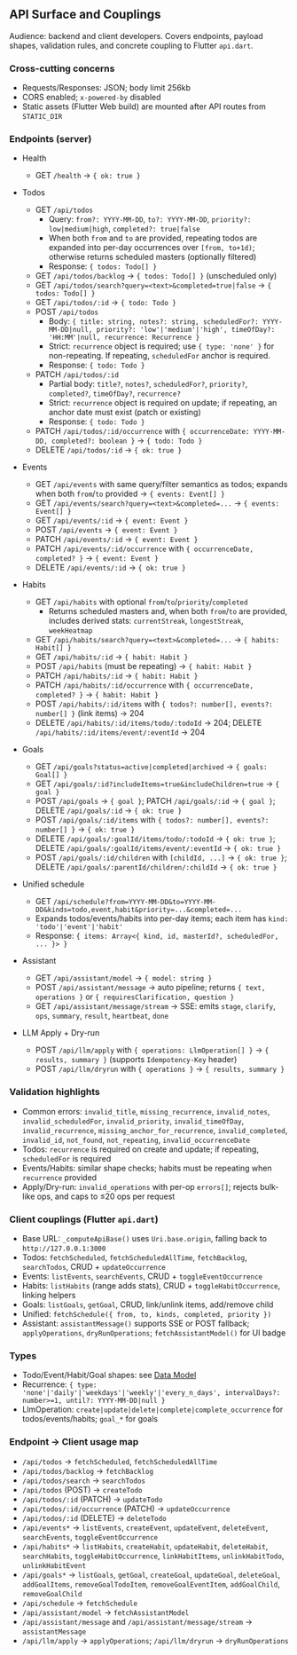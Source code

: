 ## API Surface and Couplings

Audience: backend and client developers. Covers endpoints, payload shapes, validation rules, and concrete coupling to Flutter `api.dart`.

### Cross-cutting concerns

- Requests/Responses: JSON; body limit 256kb
- CORS enabled; `x-powered-by` disabled
- Static assets (Flutter Web build) are mounted after API routes from `STATIC_DIR`

### Endpoints (server)

- Health
  - GET `/health` → `{ ok: true }`

- Todos
  - GET `/api/todos`
    - Query: `from?: YYYY-MM-DD`, `to?: YYYY-MM-DD`, `priority?: low|medium|high`, `completed?: true|false`
    - When both `from` and `to` are provided, repeating todos are expanded into per-day occurrences over `[from, to+1d)`; otherwise returns scheduled masters (optionally filtered)
    - Response: `{ todos: Todo[] }`
  - GET `/api/todos/backlog` → `{ todos: Todo[] }` (unscheduled only)
  - GET `/api/todos/search?query=<text>&completed=true|false` → `{ todos: Todo[] }`
  - GET `/api/todos/:id` → `{ todo: Todo }`
  - POST `/api/todos`
    - Body: `{ title: string, notes?: string, scheduledFor?: YYYY-MM-DD|null, priority?: 'low'|'medium'|'high', timeOfDay?: 'HH:MM'|null, recurrence: Recurrence }`
    - Strict: `recurrence` object is required; use `{ type: 'none' }` for non-repeating. If repeating, `scheduledFor` anchor is required.
    - Response: `{ todo: Todo }`
  - PATCH `/api/todos/:id`
    - Partial body: `title?`, `notes?`, `scheduledFor?`, `priority?`, `completed?`, `timeOfDay?`, `recurrence?`
    - Strict: `recurrence` object is required on update; if repeating, an anchor date must exist (patch or existing)
    - Response: `{ todo: Todo }`
  - PATCH `/api/todos/:id/occurrence` with `{ occurrenceDate: YYYY-MM-DD, completed?: boolean }` → `{ todo: Todo }`
  - DELETE `/api/todos/:id` → `{ ok: true }`

- Events
  - GET `/api/events` with same query/filter semantics as todos; expands when both `from`/`to` provided → `{ events: Event[] }`
  - GET `/api/events/search?query=<text>&completed=...` → `{ events: Event[] }`
  - GET `/api/events/:id` → `{ event: Event }`
  - POST `/api/events` → `{ event: Event }`
  - PATCH `/api/events/:id` → `{ event: Event }`
  - PATCH `/api/events/:id/occurrence` with `{ occurrenceDate, completed? }` → `{ event: Event }`
  - DELETE `/api/events/:id` → `{ ok: true }`

- Habits
  - GET `/api/habits` with optional `from`/`to`/`priority`/`completed`
    - Returns scheduled masters and, when both `from`/`to` are provided, includes derived stats: `currentStreak`, `longestStreak`, `weekHeatmap`
  - GET `/api/habits/search?query=<text>&completed=...` → `{ habits: Habit[] }`
  - GET `/api/habits/:id` → `{ habit: Habit }`
  - POST `/api/habits` (must be repeating) → `{ habit: Habit }`
  - PATCH `/api/habits/:id` → `{ habit: Habit }`
  - PATCH `/api/habits/:id/occurrence` with `{ occurrenceDate, completed? }` → `{ habit: Habit }`
  - POST `/api/habits/:id/items` with `{ todos?: number[], events?: number[] }` (link items) → 204
  - DELETE `/api/habits/:id/items/todo/:todoId` → 204; DELETE `/api/habits/:id/items/event/:eventId` → 204

- Goals
  - GET `/api/goals?status=active|completed|archived` → `{ goals: Goal[] }`
  - GET `/api/goals/:id?includeItems=true&includeChildren=true` → `{ goal }`
  - POST `/api/goals` → `{ goal }`; PATCH `/api/goals/:id` → `{ goal }`; DELETE `/api/goals/:id` → `{ ok: true }`
  - POST `/api/goals/:id/items` with `{ todos?: number[], events?: number[] }` → `{ ok: true }`
  - DELETE `/api/goals/:goalId/items/todo/:todoId` → `{ ok: true }`; DELETE `/api/goals/:goalId/items/event/:eventId` → `{ ok: true }`
  - POST `/api/goals/:id/children` with `[childId, ...]` → `{ ok: true }`; DELETE `/api/goals/:parentId/children/:childId` → `{ ok: true }`

- Unified schedule
  - GET `/api/schedule?from=YYYY-MM-DD&to=YYYY-MM-DD&kinds=todo,event,habit&priority=...&completed=...`
  - Expands todos/events/habits into per-day items; each item has `kind: 'todo'|'event'|'habit'`
  - Response: `{ items: Array<{ kind, id, masterId?, scheduledFor, ... }> }`

- Assistant
  - GET `/api/assistant/model` → `{ model: string }`
  - POST `/api/assistant/message` → auto pipeline; returns `{ text, operations }` or `{ requiresClarification, question }`
  - GET `/api/assistant/message/stream` → SSE: emits `stage`, `clarify`, `ops`, `summary`, `result`, `heartbeat`, `done`

- LLM Apply + Dry-run
  - POST `/api/llm/apply` with `{ operations: LlmOperation[] }` → `{ results, summary }` (supports `Idempotency-Key` header)
  - POST `/api/llm/dryrun` with `{ operations }` → `{ results, summary }`

### Validation highlights

- Common errors: `invalid_title`, `missing_recurrence`, `invalid_notes`, `invalid_scheduledFor`, `invalid_priority`, `invalid_timeOfDay`, `invalid_recurrence`, `missing_anchor_for_recurrence`, `invalid_completed`, `invalid_id`, `not_found`, `not_repeating`, `invalid_occurrenceDate`
- Todos: `recurrence` is required on create and update; if repeating, `scheduledFor` is required
- Events/Habits: similar shape checks; habits must be repeating when `recurrence` provided
- Apply/Dry-run: `invalid_operations` with per-op `errors[]`; rejects bulk-like ops, and caps to ≤20 ops per request

### Client couplings (Flutter `api.dart`)

- Base URL: `_computeApiBase()` uses `Uri.base.origin`, falling back to `http://127.0.0.1:3000`
- Todos: `fetchScheduled`, `fetchScheduledAllTime`, `fetchBacklog`, `searchTodos`, CRUD + `updateOccurrence`
- Events: `listEvents`, `searchEvents`, CRUD + `toggleEventOccurrence`
- Habits: `listHabits` (range adds stats), CRUD + `toggleHabitOccurrence`, linking helpers
- Goals: `listGoals`, `getGoal`, CRUD, link/unlink items, add/remove child
- Unified: `fetchSchedule({ from, to, kinds, completed, priority })`
- Assistant: `assistantMessage()` supports SSE or POST fallback; `applyOperations`, `dryRunOperations`; `fetchAssistantModel()` for UI badge

### Types

- Todo/Event/Habit/Goal shapes: see [Data Model](./data_model.md)
- Recurrence: `{ type: 'none'|'daily'|'weekdays'|'weekly'|'every_n_days', intervalDays?: number>=1, until?: YYYY-MM-DD|null }`
- LlmOperation: `create|update|delete|complete|complete_occurrence` for todos/events/habits; `goal_*` for goals

### Endpoint → Client usage map

- `/api/todos` → `fetchScheduled`, `fetchScheduledAllTime`
- `/api/todos/backlog` → `fetchBacklog`
- `/api/todos/search` → `searchTodos`
- `/api/todos` (POST) → `createTodo`
- `/api/todos/:id` (PATCH) → `updateTodo`
- `/api/todos/:id/occurrence` (PATCH) → `updateOccurrence`
- `/api/todos/:id` (DELETE) → `deleteTodo`
- `/api/events*` → `listEvents`, `createEvent`, `updateEvent`, `deleteEvent`, `searchEvents`, `toggleEventOccurrence`
- `/api/habits*` → `listHabits`, `createHabit`, `updateHabit`, `deleteHabit`, `searchHabits`, `toggleHabitOccurrence`, `linkHabitItems`, `unlinkHabitTodo`, `unlinkHabitEvent`
- `/api/goals*` → `listGoals`, `getGoal`, `createGoal`, `updateGoal`, `deleteGoal`, `addGoalItems`, `removeGoalTodoItem`, `removeGoalEventItem`, `addGoalChild`, `removeGoalChild`
- `/api/schedule` → `fetchSchedule`
- `/api/assistant/model` → `fetchAssistantModel`
- `/api/assistant/message` and `/api/assistant/message/stream` → `assistantMessage`
- `/api/llm/apply` → `applyOperations`; `/api/llm/dryrun` → `dryRunOperations`



